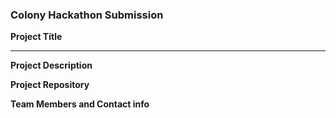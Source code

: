 ### Colony Hackathon Submission
<!-- Fill this out now to RSVP. You can always come back and edit it when info changes. -->
<!-- You *don't* need to delete all the comments like this one since they won't show up in the viewer. -->
<!-- Use your project name as the title of this issue. This is what we’ll call your winning project! -->

**Project Title**
<!--(Please also add it above ^^ as the title of this issue)-->

---

**Project Description**
<!--(1-2 sentences about this project. Motivations, goals, functionality -- you name it.)-->


**Project Repository**
<!--Where will you be working on your project? -->


**Team Members and Contact info**
<!--(Where can others reach you during the hackathon? @twitter, @github, email, etc.):-->


<!--Are you open to accepting new team members/contributors?-->


<!--Any additional info you might want to share now:-->
